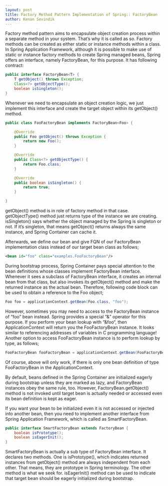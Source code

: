 ```yaml
---
layout: post
title: Factory Method Pattern Implementation of Spring:: FactoryBean
author: Kenan Sevindik
---
```


Factory method pattern aims to encapsulate object creation process within a separate method in your system. That’s why 
it is called as so. Factory methods can be created as either static or instance methods within a class. In Spring 
Application Framework, although it is possible to make use of static or instance factory methods to create Spring managed 
beans, Spring offers an interface, namely FactoryBean, for this purpose. It has following contract:

```java
public interface FactoryBean<T> {
	T getObject() throws Exception;
	Class<?> getObjectType();
	boolean isSingleton();
}
```

Whenever we need to encapsulate an object creation logic, we just implement this interface and create the target object 
within its getObject() method.

```java
public class FooFactoryBean implements FactoryBean<Foo> {

	@Override
	public Foo getObject() throws Exception {
		return new Foo();
	}

	@Override
	public Class<?> getObjectType() {
		return Foo.class;
	}

	@Override
	public boolean isSingleton() {
		return true;
	}

}
```

getObject() method is in role of factory method in that case. getObjectType() method just returns type of the instance we 
are creating. isSingleton() says whether the object managed by the Spring is singleton or not. If it’s singleton, that 
means getObject() returns always the same instance, and Spring Container can cache it.

Afterwards, we define our bean and give FQN of our FactoryBean implementation class instead of our target bean class as 
follows;

```xml
<bean id="foo" class="examples.FooFactoryBean"/>
```

During bootstrap process, Spring Container pays special attention to the bean definitions whose classes implement 
FactoryBean interface. Whenever it sees a subclass of FactoryBean interface, it creates an internal bean from that class, 
but also invokes its getObject() method and make the returned instance as the actual bean. Therefore, following code 
block can be used to obtain a reference to the Foo object;

```java
Foo foo = applicationContext.getBean(Foo.class, "foo");
```

However, sometimes you may need to access to the FactoryBean instance of “foo” bean instead. Spring provides a special 
“&” operator for this purpose. If you perform your bean lookup with “&foo“, then ApplicationContext will return you the 
FooFactoryBean instance. It looks similar to referencing addresses of variables in C programming language! Another option 
to access FooFactoryBean instance is to perform lookup by type, as follows;

```java
FooFactoryBean fooFactoryBean = applicationContext.getBean(FooFactoryBean.class);
```

Of course, above will only work, if there is only one bean definition of type FooFactoryBean in the ApplicationContext.

By default, beans defined in the Spring Container are initialized eagerly during bootstrap unless they are marked as lazy, 
and FactoryBean instances obey the same rule, too. However, FactoryBean.getObject() method is not invoked until target 
bean is actually needed or accessed even its bean definition is kept as eager.

If you want your bean to be initialized even it is not accessed or injected into another bean, then you need to implement 
another interface from Spring Application Framework, which is called as SmartFactoryBean.

```java
public interface SmartFactoryBean extends FactoryBean {
	boolean isPrototype();
	boolean isEagerInit();
}
```

SmartFactoryBean is actually a sub type of FactoryBean interface. It declares two methods. One is isPrototype(), which 
indicates returned instances from getObject() method are always independent from each other. That means, they are prototype 
in Spring terminology. The other method is what we seek for. isEagerInit() method can be used to indicate that target 
bean should be eagerly initialized during bootstrap.





